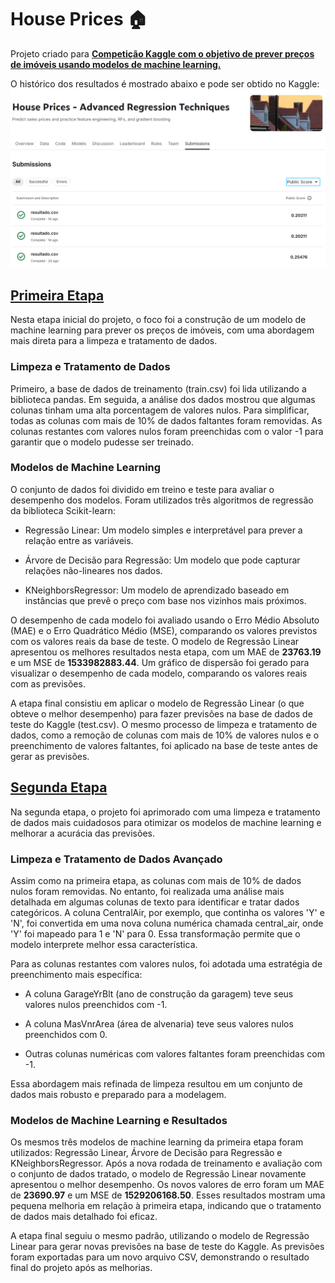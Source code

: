 # House Prices 🏠
Projeto criado para **[Competição Kaggle com o objetivo de prever preços de imóveis usando modelos de machine learning.](https://www.kaggle.com/competitions/house-prices-advanced-regression-techniques)**

O histórico dos resultados é mostrado abaixo e pode ser obtido no Kaggle:
![Resultado](https://github.com/AnaClaraR12/Projeto-House-Prices/blob/main/img/Resultados.PNG)

## **[Primeira Etapa](https://github.com/AnaClaraR12/Projeto-House-Prices/blob/main/Projeto_House_Prices_Kaggle.ipynb)**
Nesta etapa inicial do projeto, o foco foi a construção de um modelo de machine learning para prever os preços de imóveis, com uma abordagem mais direta para a limpeza e tratamento de dados.

### **Limpeza e Tratamento de Dados**

Primeiro, a base de dados de treinamento (train.csv) foi lida utilizando a biblioteca pandas. Em seguida, a análise dos dados mostrou que algumas colunas tinham uma alta porcentagem de valores nulos. Para simplificar, todas as colunas com mais de 10% de dados faltantes foram removidas. As colunas restantes com valores nulos foram preenchidas com o valor -1 para garantir que o modelo pudesse ser treinado.

### **Modelos de Machine Learning**

O conjunto de dados foi dividido em treino e teste para avaliar o desempenho dos modelos. Foram utilizados três algoritmos de regressão da biblioteca Scikit-learn:

- Regressão Linear: Um modelo simples e interpretável para prever a relação entre as variáveis.

- Árvore de Decisão para Regressão: Um modelo que pode capturar relações não-lineares nos dados.

- KNeighborsRegressor: Um modelo de aprendizado baseado em instâncias que prevê o preço com base nos vizinhos mais próximos.

O desempenho de cada modelo foi avaliado usando o Erro Médio Absoluto (MAE) e o Erro Quadrático Médio (MSE), comparando os valores previstos com os valores reais da base de teste. O modelo de Regressão Linear apresentou os melhores resultados nesta etapa, com um MAE de **23763.19** e um MSE de **1533982883.44**. Um gráfico de dispersão foi gerado para visualizar o desempenho de cada modelo, comparando os valores reais com as previsões.

A etapa final consistiu em aplicar o modelo de Regressão Linear (o que obteve o melhor desempenho) para fazer previsões na base de dados de teste do Kaggle (test.csv). O mesmo processo de limpeza e tratamento de dados, como a remoção de colunas com mais de 10% de valores nulos e o preenchimento de valores faltantes, foi aplicado na base de teste antes de gerar as previsões.

## **[Segunda Etapa](https://github.com/AnaClaraR12/Projeto-House-Prices/blob/main/Projeto_House_Prices_Kaggle_Parte02.ipynb.ipynb)**
Na segunda etapa, o projeto foi aprimorado com uma limpeza e tratamento de dados mais cuidadosos para otimizar os modelos de machine learning e melhorar a acurácia das previsões.

### **Limpeza e Tratamento de Dados Avançado**

Assim como na primeira etapa, as colunas com mais de 10% de dados nulos foram removidas. No entanto, foi realizada uma análise mais detalhada em algumas colunas de texto para identificar e tratar dados categóricos. A coluna CentralAir, por exemplo, que continha os valores 'Y' e 'N', foi convertida em uma nova coluna numérica chamada central_air, onde 'Y' foi mapeado para 1 e 'N' para 0. Essa transformação permite que o modelo interprete melhor essa característica.

Para as colunas restantes com valores nulos, foi adotada uma estratégia de preenchimento mais específica:

- A coluna GarageYrBlt (ano de construção da garagem) teve seus valores nulos preenchidos com -1.

- A coluna MasVnrArea (área de alvenaria) teve seus valores nulos preenchidos com 0.

- Outras colunas numéricas com valores faltantes foram preenchidas com -1.

Essa abordagem mais refinada de limpeza resultou em um conjunto de dados mais robusto e preparado para a modelagem.

### **Modelos de Machine Learning e Resultados**

Os mesmos três modelos de machine learning da primeira etapa foram utilizados: Regressão Linear, Árvore de Decisão para Regressão e KNeighborsRegressor. Após a nova rodada de treinamento e avaliação com o conjunto de dados tratado, o modelo de Regressão Linear novamente apresentou o melhor desempenho. Os novos valores de erro foram um MAE de **23690.97** e um MSE de **1529206168.50**. Esses resultados mostram uma pequena melhoria em relação à primeira etapa, indicando que o tratamento de dados mais detalhado foi eficaz.

A etapa final seguiu o mesmo padrão, utilizando o modelo de Regressão Linear para gerar novas previsões na base de teste do Kaggle. As previsões foram exportadas para um novo arquivo CSV, demonstrando o resultado final do projeto após as melhorias.
